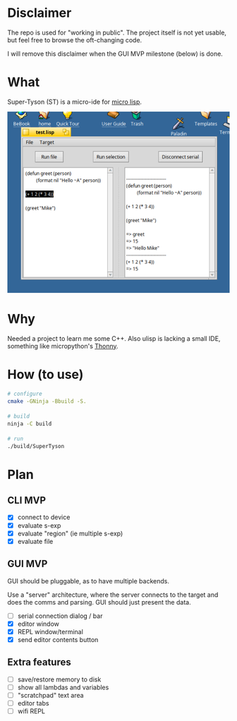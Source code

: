 # Disclaimer

The repo is used for "working in public".
The project itself is not yet usable, but feel free to browse the oft-changing code.

I will remove this disclaimer when the GUI MVP milestone (below) is done.

# What

Super-Tyson (ST) is a micro-ide for [micro lisp](http://www.ulisp.com/).

![Editor screenshot](super-tyson.png)

# Why

Needed a project to learn me some C++.
Also ulisp is lacking a small IDE, something like micropython's [Thonny](https://thonny.org/).

# How (to use)

``` sh
# configure
cmake -GNinja -Bbuild -S.

# build
ninja -C build

# run
./build/SuperTyson
```

# Plan

## CLI MVP

- [x] connect to device
- [x] evaluate s-exp
- [x] evaluate "region" (ie multiple s-exp)
- [x] evaluate file

## GUI MVP

GUI should be pluggable, as to have multiple backends.

Use a "server" architecture, where the server connects to the target and does
the comms and parsing. GUI should just present the data.

- [ ] serial connection dialog / bar
- [x] editor window
- [x] REPL window/terminal
- [x] send editor contents button

## Extra features

- [ ] save/restore memory to disk
- [ ] show all lambdas and variables
- [ ] "scratchpad" text area
- [ ] editor tabs
- [ ] wifi REPL
